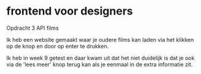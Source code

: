 # frontend voor designers

Opdracht 3      API films

Ik heb een website gemaakt waar je oudere films kan laden via het klikken op de knop en door op enter te drukken.

Ik heb in week 9 getest en daar kwam uit dat het niet duidelijk is dat je ook via de 'lees meer' knop terug kan als je eenmaal in de extra informatie zit.

